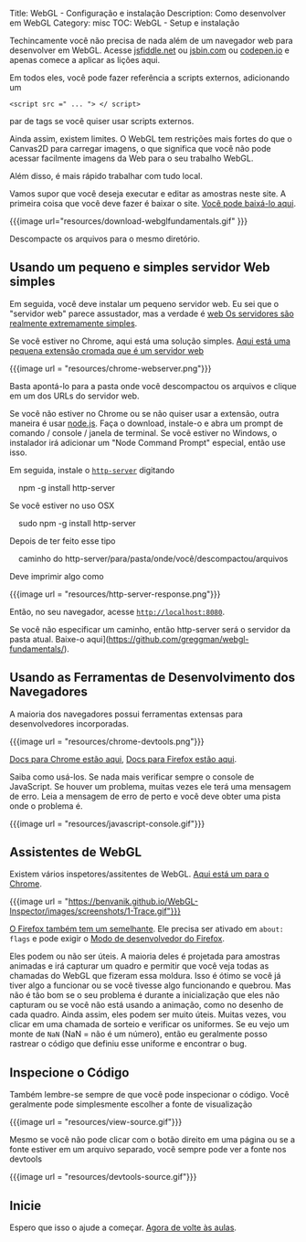Title: WebGL - Configuração e instalação
Description: Como desenvolver em WebGL
Category: misc
TOC: WebGL - Setup e instalação


Techincamente você não precisa de nada além de um navegador web para desenvolver em WebGL.
Acesse [jsfiddle.net](https://jsfiddle.net/greggman/8djzyjL3/) ou [jsbin.com](http://jsbin.com) ou [codepen.io](http://codepen.io/greggman/pen/YGQjVV) e apenas comece a aplicar as lições aqui.

Em todos eles, você pode fazer referência a scripts externos, adicionando um

`<script src =" ... "> </ script>`

par de tags se você quiser usar scripts externos.

Ainda assim, existem limites. O WebGL tem restrições mais fortes do que o Canvas2D para carregar imagens, o que significa que você não pode acessar facilmente imagens da Web para o seu trabalho WebGL.

Além disso, é mais rápido trabalhar com tudo local.

Vamos supor que você deseja executar e editar as amostras neste site. A primeira coisa que você deve fazer é baixar o site. [Você pode baixá-lo aqui](https://github.com/greggman/webgl-fundamentals/).

{{{image url="resources/download-webglfundamentals.gif" }}}

Descompacte os arquivos para o mesmo diretório.

## Usando um pequeno e simples servidor Web simples

Em seguida, você deve instalar um pequeno servidor web. Eu sei que o "servidor web" parece assustador, mas a verdade é [web
Os servidores são realmente extremamente simples](http://games.greggman.com/game/saving-and-loading-files-in-a-web-page/).

Se você estiver no Chrome, aqui está uma solução simples.
[Aqui está uma pequena extensão cromada que é um servidor web](https://chrome.google.com/webstore/detail/web-server-for-chrome/ofhbbkphhbklhfoeikjpcbhemlocgigb?hl=pt-br)

{{{image url = "resources/chrome-webserver.png"}}}

Basta apontá-lo para a pasta onde você descompactou os arquivos e clique em um dos URLs do servidor web.

Se você não estiver no Chrome ou se não quiser usar a extensão, outra maneira é usar [node.js](https://nodejs.org).
Faça o download, instale-o e abra um prompt de comando / console / janela de terminal. Se você estiver no Windows, o instalador
irá adicionar um "Node Command Prompt" especial, então use isso.

Em seguida, instale o [`http-server`](https://github.com/indexzero/http-server) digitando

    npm -g install http-server

Se você estiver no uso OSX

    sudo npm -g install http-server

Depois de ter feito esse tipo

    caminho do http-server/para/pasta/onde/você/descompactou/arquivos

Deve imprimir algo como

{{{image url = "resources/http-server-response.png"}}}

Então, no seu navegador, acesse [`http://localhost:8080`](http://localhost:8080).

Se você não especificar um caminho, então http-server será o servidor da pasta atual. Baixe-o aqui](https://github.com/greggman/webgl-fundamentals/).

## Usando as Ferramentas de Desenvolvimento dos Navegadores

A maioria dos navegadores possui ferramentas extensas para desenvolvedores incorporadas.

{{{image url = "resources/chrome-devtools.png"}}}

[Docs para Chrome estão aqui](https://developers.google.com/web/tools/chrome-devtools/),
[Docs para Firefox estão aqui](https://developer.mozilla.org/en-US/docs/Tools).

Saiba como usá-los. Se nada mais verificar sempre o console de JavaScript. Se houver um problema, muitas vezes ele terá uma mensagem de erro. Leia a mensagem de erro de perto e você deve obter uma pista onde o problema é.

{{{image url = "resources/javascript-console.gif"}}}

## Assistentes de WebGL

Existem vários inspetores/assitentes de WebGL. [Aqui está um para o Chrome](https://benvanik.github.io/WebGL-Inspector/).

{{{image url = "https://benvanik.github.io/WebGL-Inspector/images/screenshots/1-Trace.gif"}}}

[O Firefox também tem um semelhante](https://hacks.mozilla.org/2014/03/introduzindo-the-canvas-debugger-in-firefox-developer-tools/).
Ele precisa ser ativado em `about: flags` e pode exigir o [Modo de desenvolvedor do Firefox](https://www.mozilla.org/en-US/firefox/developer/).

Eles podem ou não ser úteis. A maioria deles é projetada para amostras animadas e irá capturar um quadro e permitir que você veja todas as chamadas do WebGL que fizeram essa moldura. Isso é ótimo se você já tiver algo a funcionar ou se você tivesse algo funcionando e quebrou. Mas não é tão bom se o seu problema é durante a inicialização que eles não capturam ou se você não está usando a animação, como no desenho de cada quadro. Ainda assim, eles podem ser muito úteis. Muitas vezes, vou clicar em uma chamada de sorteio e verificar os uniformes. Se eu vejo um
monte de `NaN` (NaN = não é um número), então eu geralmente posso rastrear o código que definiu esse uniforme e encontrar o bug.

## Inspecione o Código

Também lembre-se sempre de que você pode inspecionar o código. Você geralmente pode simplesmente escolher a fonte de visualização

{{{image url = "resources/view-source.gif"}}}

Mesmo se você não pode clicar com o botão direito em uma página ou se a fonte estiver em um arquivo separado, você sempre pode ver a fonte nos devtools

{{{image url = "resources/devtools-source.gif"}}}

## Inicie

Espero que isso o ajude a começar. [Agora de volte às aulas](index.html).
